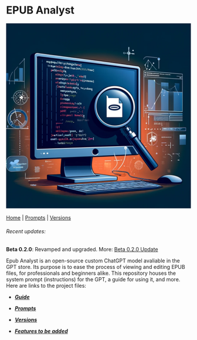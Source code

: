 # EPUB Analyst

![Computer screen](assets/monitor.png)

[Home](/README.md) | [Prompts](/prompts/PROMPTS.md) | [Versions](/versions/VERSIONS.md)

###### Recent updates: 
**Beta 0.2.0**: Revamped and upgraded. More: [Beta 0.2.0 Update](updates/beta0.2.0.md)

Epub Analyst is an open-source custom ChatGPT model avaliable in the GPT store. Its purpose is to ease the process of viewing and editing EPUB files, for professionals and beginners alike. This repository houses the system prompt (instructions) for the GPT, a guide for using it, and more. Here are links to the project files:

* ***[Guide](GUIDE.md)***

* ***[Prompts](prompts/PROMPTS.md)***

* ***[Versions](versions/VERSIONS.md)***

* ***[Features to be added](ADDLIST.md)***